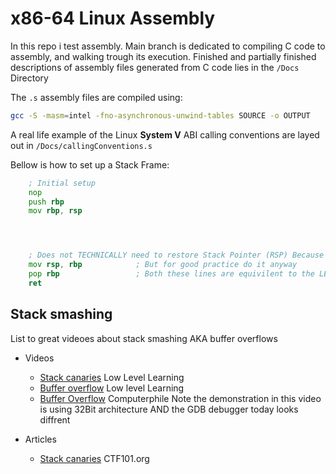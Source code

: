 # x86-64 Linux Assembly

In this repo i test assembly.
Main branch is dedicated to compiling C code to assembly, and walking trough its execution.
Finished and partially finished descriptions of assembly files generated from C code lies in the `/Docs` Directory

The `.s` assembly files are compiled using:

```zsh
gcc -S -masm=intel -fno-asynchronous-unwind-tables SOURCE -o OUTPUT
```

A real life example of the Linux **System V** ABI calling conventions are layed out in `/Docs/callingConventions.s`

Bellow is how to set up a Stack Frame:

```asm
    ; Initial setup
    nop
    push rbp
    mov rbp, rsp




    ; Does not TECHNICALLY need to restore Stack Pointer (RSP) Because it was never modified
    mov rsp, rbp            ; But for good practice do it anyway
    pop rbp                 ; Both these lines are equivilent to the LEAVE instruction
    ret
```

## Stack smashing

List to great videoes about stack smashing AKA buffer overflows

- Videos

  - [Stack canaries](https://www.youtube.com/watch?v=z6gdQt8mjn4) Low Level Learning
  - [Buffer overflow](https://www.youtube.com/watch?v=qpyRz5lkRjE) Low level Learning
  - [Buffer Overflow](https://www.youtube.com/watch?v=1S0aBV-Waeo) Computerphile
    Note the demonstration in this video is using 32Bit architecture AND the GDB debugger today looks diffrent

- Articles
  - [Stack canaries](https://ctf101.org/binary-exploitation/stack-canaries/) CTF101.org
